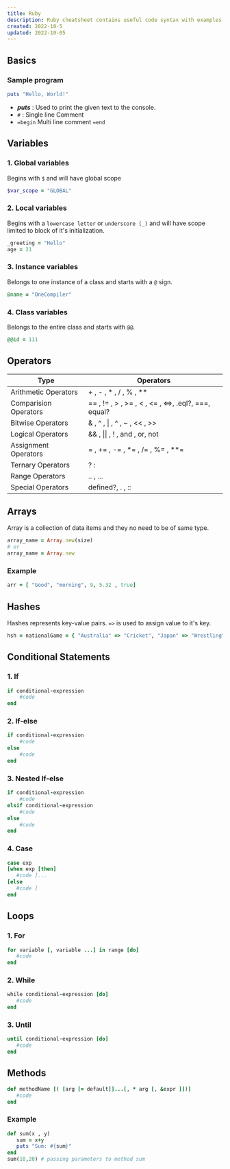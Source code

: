 ```yaml
---
title: Ruby 
description: Ruby cheatsheet contains useful code syntax with examples which is handy while coding.
created: 2022-10-5
updated: 2022-10-05
---
```


## Basics

### Sample program
```ruby
puts "Hello, World!"
```
* ***puts*** :  Used to print the given text to the console.
* `#` : Single line Comment
* `=begin`
Multi 
line 
comment
`=end`

## Variables

### 1. Global variables

Begins with `$` and will have global scope
```ruby
$var_scope = "GLOBAL"
```

### 2. Local variables

Begins with a `lowercase letter` or `underscore (_)` and will have scope limited to block of it's initialization.
```ruby
_greeting = "Hello"
age = 21
```
### 3. Instance variables

Belongs to one instance of a class and starts with a `@` sign.
```ruby
@name = "OneCompiler"
```
### 4. Class variables

Belongs to the entire class and starts with `@@`.

```ruby
@@id = 111
```

## Operators
|Type|Operators|
|----|----|
| Arithmetic Operators| + , - , * , / , % , ** |
| Comparision Operators| == , != , > , >= , < , <= , <=>, .eql?, ===, equal? |
| Bitwise Operators| & , ^ , \| , ^ , ~ , << , >> |
| Logical Operators| && , \|\| , ! , and , or, not|
| Assignment Operators|= , += , -= , *= , /= , %= , **= |
| Ternary Operators | ? :|
| Range Operators | .. , ...|
| Special Operators | defined?, . , :: |

## Arrays

Array is a collection of data items and they no need to be of same type.

```ruby
array_name = Array.new(size)
# or
array_name = Array.new
```
### Example
```ruby
arr = [ "Good", "morning", 9, 5.32 , true]
```
## Hashes

Hashes represents key-value pairs. `=>` is used to assign value to it's key. 

```ruby
hsh = nationalGame = { "Australia" => "Cricket", "Japan" => "Wrestling", "NewZealand" => "Rugby","USA" => "Baseball"}
```

## Conditional Statements

### 1. If

```ruby
if conditional-expression 
    #code
end
```
### 2. If-else

```ruby
if conditional-expression
    #code
else 
    #code
end
```
### 3. Nested If-else

```ruby
if conditional-expression
    #code
elsif conditional-expression
    #code
else 
    #code
end
```

### 4. Case

```ruby
case exp
[when exp [then]
   #code ]...
[else
   #code ]
end
```

## Loops

### 1. For

```ruby
for variable [, variable ...] in range [do]
   #code
end
```

### 2. While

```ruby
while conditional-expression [do]
   #code
end
```

### 3. Until

```ruby
until conditional-expression [do]
   #code
end
```
## Methods

```ruby
def methodName [( [arg [= default]]...[, * arg [, &expr ]])]
   #code  
end 
```
### Example
```ruby
def sum(x , y)
   sum = x+y
   puts "Sum: #{sum}"
end
sum(10,20) # passing parameters to method sum
```
